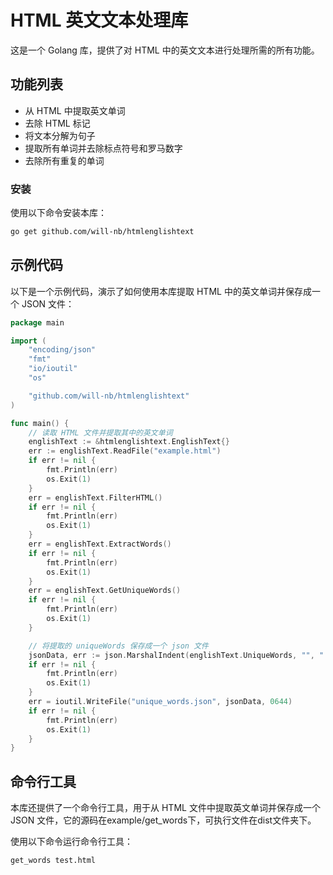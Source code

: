 # HTML 英文文本处理库

这是一个 Golang 库，提供了对 HTML 中的英文文本进行处理所需的所有功能。

## 功能列表

- 从 HTML 中提取英文单词
- 去除 HTML 标记
- 将文本分解为句子
- 提取所有单词并去除标点符号和罗马数字
- 去除所有重复的单词


### 安装

使用以下命令安装本库：

```bash
go get github.com/will-nb/htmlenglishtext
```
## 示例代码
以下是一个示例代码，演示了如何使用本库提取 HTML 中的英文单词并保存成一个 JSON 文件：
```go
package main

import (
    "encoding/json"
    "fmt"
    "io/ioutil"
    "os"

    "github.com/will-nb/htmlenglishtext"
)

func main() {
    // 读取 HTML 文件并提取其中的英文单词
    englishText := &htmlenglishtext.EnglishText{}
    err := englishText.ReadFile("example.html")
    if err != nil {
        fmt.Println(err)
        os.Exit(1)
    }
    err = englishText.FilterHTML()
    if err != nil {
        fmt.Println(err)
        os.Exit(1)
    }
    err = englishText.ExtractWords()
    if err != nil {
        fmt.Println(err)
        os.Exit(1)
    }
    err = englishText.GetUniqueWords()
    if err != nil {
        fmt.Println(err)
        os.Exit(1)
    }

    // 将提取的 uniqueWords 保存成一个 json 文件
    jsonData, err := json.MarshalIndent(englishText.UniqueWords, "", "  ")
    if err != nil {
        fmt.Println(err)
        os.Exit(1)
    }
    err = ioutil.WriteFile("unique_words.json", jsonData, 0644)
    if err != nil {
        fmt.Println(err)
        os.Exit(1)
    }
}
```

## 命令行工具
本库还提供了一个命令行工具，用于从 HTML 文件中提取英文单词并保存成一个 JSON 文件，它的源码在example/get_words下，可执行文件在dist文件夹下。

使用以下命令运行命令行工具：
```shell
get_words test.html
```